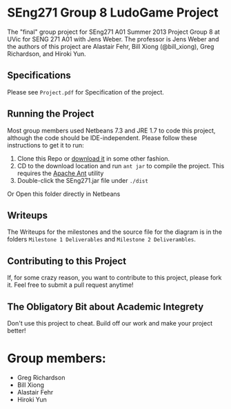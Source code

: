 SEng271 Group 8 LudoGame Project
=======
The "final" group project for SEng271 A01 Summer 2013 Project Group 8 at UVic for SENG 271 A01 with Jens Weber. The professor is Jens Weber and the authors of this project are Alastair Fehr, Bill Xiong (@bill_xiong), Greg Richardson, and Hiroki Yun.

## Specifications ##
Please see `Project.pdf` for Specification of the project.

## Running the Project ##
Most group members used Netbeans 7.3 and JRE 1.7 to code this project, although the code should be IDE-independent. Please follow these instructions to get it to run:

1. Clone this Repo or [download it](https://github.com/bxio/SEng271/archive/master.zip) in some other fashion.
2. CD to the download location and run `ant jar` to compile the project. This requires the [Apache Ant](http://ant.apache.org/) utility
3. Double-click the SEng271.jar file under `./dist`

Or Open this folder directly in Netbeans

## Writeups ##
The Writeups for the milestones and the source file for the diagram is in the folders `Milestone 1 Deliverables` and `Milestone 2 Deliverambles`.

## Contributing to this Project ##
If, for some crazy reason, you want to contribute to this project, please fork it. Feel free to submit a pull request anytime!

## The Obligatory Bit about Academic Integrety ##
Don't use this project to cheat. Build off our work and make your project better! 

Group members:
=======
* Greg Richardson
* Bill Xiong
* Alastair Fehr
* Hiroki Yun
